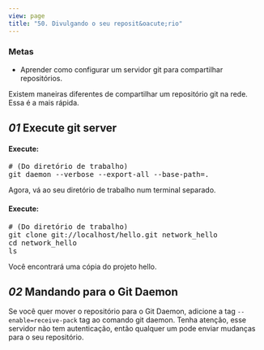 ```yaml
---
view: page
title: "50. Divulgando o seu reposit&oacute;rio"
---
```


<h3>Metas</h3>

<ul><li>Aprender como configurar um servidor git para compartilhar reposit&oacute;rios.</li></ul>

<p>Existem maneiras diferentes de compartilhar um reposit&oacute;rio git na rede. Essa &eacute; a mais r&aacute;pida.</p>

<h2><em>01</em> Execute git server</h2>

<h4 class="h4-pre">Execute:</h4>

<pre class="instructions"># (Do diret&oacute;rio de trabalho)
git daemon --verbose --export-all --base-path=.</pre>

<p>Agora, v&aacute; ao seu diret&oacute;rio de trabalho num terminal separado.</p>

<h4 class="h4-pre">Execute:</h4>

<pre class="instructions"># (Do diret&oacute;rio de trabalho)
git clone git://localhost/hello.git network_hello
cd network_hello
ls</pre>
<p>Voc&ecirc; encontrar&aacute; uma c&oacute;pia do projeto hello.</p>

<h2><em>02</em> Mandando para o Git Daemon</h2>

<p>Se voc&ecirc; quer mover o reposit&oacute;rio para o Git Daemon, adicione a tag <code>--enable=receive-pack</code> tag ao comando git daemon. Tenha aten&ccedil;&atilde;o, esse servidor n&atilde;o tem autentica&ccedil;&atilde;o, ent&atilde;o qualquer um pode enviar mudan&ccedil;as para o seu reposit&oacute;rio.</p>
